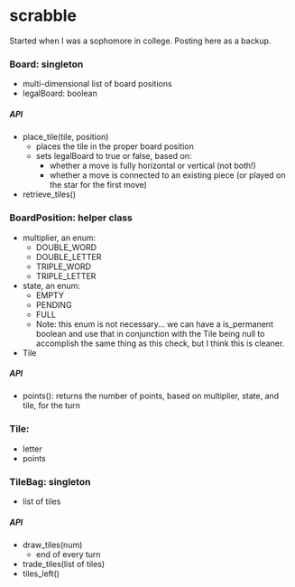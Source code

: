 scrabble
========

Started when I was a sophomore in college.  Posting here as a backup.  


### Board: singleton 
- multi-dimensional list of board positions
- legalBoard: boolean

##### API
- place_tile(tile, position)
	- places the tile in the proper board position
	- sets legalBoard to true or false, based on:
		- whether a move is fully horizontal or vertical (not both!)
		- whether a move is connected to an existing piece (or played on the star for the first move)
- retrieve_tiles()


### BoardPosition: helper class
- multiplier, an enum: 
	- DOUBLE_WORD 
	- DOUBLE_LETTER
	- TRIPLE_WORD
	- TRIPLE_LETTER
- state, an enum:
	- EMPTY
	- PENDING
	- FULL
	- Note: this enum is not necessary...  we can have a is_permanent boolean and use that in conjunction with the Tile being null to accomplish the same thing as this check, but I think this is cleaner.
- Tile

##### API
- points(): returns the number of points, based on multiplier, state, and tile, for the turn

### Tile:
- letter
- points


### TileBag: singleton
- list of tiles

##### API
- draw_tiles(num)
	- end of every turn
- trade_tiles(list of tiles)
- tiles_left()
